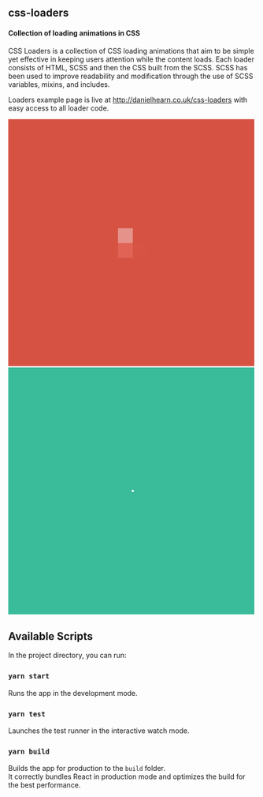 ## css-loaders

#### Collection of loading animations in CSS
CSS Loaders is a collection of CSS loading animations that aim to be simple yet effective in keeping users attention while the content loads. Each loader consists of HTML, SCSS and then the CSS built from the SCSS. SCSS has been used to improve readability and modification through the use of SCSS variables, mixins, and includes.

Loaders example page is live at http://danielhearn.co.uk/css-loaders with easy access to all loader code.

![Example image of a loading animation](readme-assets/demo-1.gif)
![Example image of a loading animation](readme-assets/demo-2.gif)


## Available Scripts

In the project directory, you can run:

### `yarn start`

Runs the app in the development mode.<br />

### `yarn test`

Launches the test runner in the interactive watch mode.<br />

### `yarn build`

Builds the app for production to the `build` folder.<br />
It correctly bundles React in production mode and optimizes the build for the best performance.
